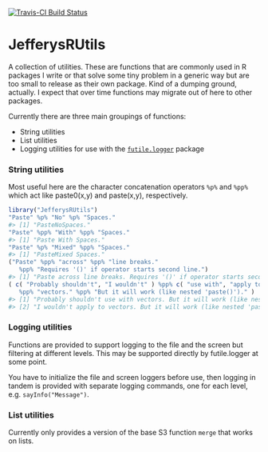 
<!-- README.md is generated from README.Rmd. Please edit that file -->
[![Travis-CI Build Status](https://travis-ci.org/jefferys/JefferysRUtils.svg?branch=master)](https://travis-ci.org/jefferys/JefferysRUtils)

JefferysRUtils
==============

A collection of utilities. These are functions that are commonly used in R packages I write or that solve some tiny problem in a generic way but are too small to release as their own package. Kind of a dumping ground, actually. I expect that over time functions may migrate out of here to other packages.

Currently there are three main groupings of functions:

-   String utilities
-   List utilities
-   Logging utilities for use with the [`futile.logger`](https://CRAN.R-project.org/package=futile.logger) package

### String utilities

Most useful here are the character concatenation operators `%p%` and `%pp%` which act like paste0(x,y) and paste(x,y), respectively.

``` r
library("JefferysRUtils")
"Paste" %p% "No" %p% "Spaces."
#> [1] "PasteNoSpaces."
"Paste" %pp% "With" %pp% "Spaces."
#> [1] "Paste With Spaces."
"Paste" %p% "Mixed" %pp% "Spaces."
#> [1] "PasteMixed Spaces."
("Paste" %pp% "across" %pp% "line breaks."
   %pp% "Requires '()' if operator starts second line.")
#> [1] "Paste across line breaks. Requires '()' if operator starts second line."
( c( "Probably shouldn't", "I wouldn't" ) %pp% c( "use with", "apply to" )
   %pp% "vectors." %pp% "But it will work (like nested 'paste()')." )
#> [1] "Probably shouldn't use with vectors. But it will work (like nested 'paste()')."
#> [2] "I wouldn't apply to vectors. But it will work (like nested 'paste()')."
```

### Logging utilities

Functions are provided to support logging to the file and the screen but filtering at different levels. This may be supported directly by futile.logger at some point.

You have to initialize the file and screen loggers before use, then logging in tandem is provided with separate logging commands, one for each level, e.g. `sayInfo("Message")`.

### List utilities

Currently only provides a version of the base S3 function `merge` that works on lists.
